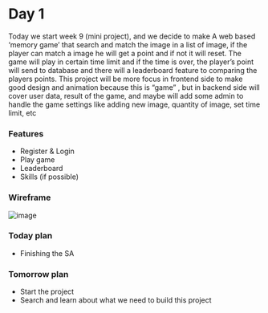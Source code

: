 # Day 1
Today we start week 9 (mini project), and we decide to make A web based ‘memory game’ that search and match the image in a list of image, if the player can match a image he will get a point and if not it will reset. The game will play in certain time limit and if the time is over, the player’s point will send to database and there will a leaderboard feature to comparing the players points. This project will be more focus in frontend side to make good design and animation because this is “game” , but in backend side will cover  user data, result of the game, and maybe will add some admin to handle the game settings like adding new image, quantity of image, set time limit, etc 

### Features 
- Register & Login
- Play game
- Leaderboard
- Skills (if possible)

### Wireframe
![image](https://user-images.githubusercontent.com/85722211/207089544-96ccaf82-d0a2-4f61-b12d-b8f0ca762031.png)

### Today plan
* Finishing the SA

### Tomorrow plan
* Start the project
* Search and learn about what we need to build this project
